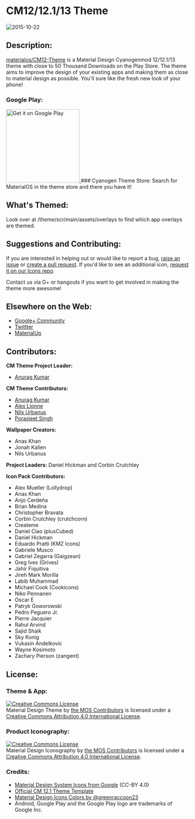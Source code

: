 ﻿# CM12/12.1/13 Theme

![2015-10-22](https://cloud.githubusercontent.com/assets/5341898/10843986/9a040556-7eb9-11e5-82d0-1a8dd7e2bf7f.png)

## Description:

[materialos/CM12-Theme](https://github.com/materialos/CM12-Theme) is a Material Design Cyanogenmod 12/12.1/13 theme with close to 50 Thousand Downloads on the Play Store. The theme aims to improve the design of your existing apps and making them as close to material design as possible. You'll sure like the fresh new look of your phone!

### Google Play:
<a href="https://play.google.com/store/apps/details?id=com.materialos.cm.theme&utm_source=global_co&utm_medium=prtnr&utm_content=Mar2515&utm_campaign=PartBadge&pcampaignid=MKT-AC-global-none-all-co-pr-py-PartBadges-Oct1515-1">
  <img alt="Get it on Google Play" width="200px" src="https://play.google.com/intl/en_us/badges/images/apps/en-play-badge-border.png" />
</a>
### Cyanogen Theme Store:
Search for MaterialOS in the theme store and there you have it!

## What's Themed:
Look over at /theme/scr/main/assets/overlays to find which app overlays are themed.


## Suggestions and Contributing:

If you are interested in helping out or would like to report a bug, [raise an issue](https://github.com/materialos/CM-Theme/issues/new) or [create a pull request](https://github.com/materialos/CM-Theme/pull/new). If you'd like to see an additional icon, [request it on our Icons repo](https://github.com/materialos/Icons/issues/new?title=[Request]%20Icon%20Name&body=-%20[%20]%20Icon%20Name).

Contact us via G+ or hangouts if you want to get involved in making the theme more awesome! 


## Elsewhere on the Web:
* [Google+ Community](https://goo.gl/Au99fM)
* [Twittter](https://twitter.com/materialos)
* [MaterialUp](http://www.materialup.com/materialos)

## Contributors:
**CM Theme Project Leader:**
- [Anurag Kumar](https://plus.google.com/+AnuragKumar380)

**CM Theme Contributors:**
- [Anurag Kumar](https://plus.google.com/+AnuragKumar380)
- [Alex Lionne](https://plus.google.com/+AlexandreLionne)
- [Nils Urbanus](https://plus.google.com/+NilsUrbanus) 
- [Porasjeet Singh](https://plus.google.com/+PorasjeetSingh)

**Wallpaper Creators:**
- Anas Khan
- Jonah Kallen
- Nils Urbanus

**Project Leaders:**
Daniel Hickman and Corbin Crutchley

**Icon Pack Contributors:**
- Alex Mueller (Lollydrop)
- Anas Khan
- Anjo Cerdeña
- Brian Medina
- Christopher Bravata
- Corbin Crutchley (crutchcorn)
- Createme
- Daniel Ciao (plusCubed)
- Daniel Hickman
- Eduardo Pratti (KMZ Icons)
- Gabriele Musco
- Gabriel Zegarra (Gaigzean)
- Greg Ives (Grives)
- Jahir Fiquitiva
- Jireh Mark Morilla
- Labib Muhammad
- Michael Cook (Cookicons)
- Niko Pennanen
- Oscar E
- Patryk Goworowski
- Pedro Peguero Jr.
- Pierre Jacquier
- Rahul Arvind
- Sajid Shaik
- Sky Konig
- Vukasin Andelkovic
- Wayne Kosimoto
- Zachary Pierson (zangent)


## License:

### Theme & App:
<a rel="license" href="http://creativecommons.org/licenses/by/4.0/"><img alt="Creative Commons License" style="border-width:0" src="https://i.creativecommons.org/l/by/4.0/88x31.png" /></a><br /><span xmlns:dct="http://purl.org/dc/terms/" href="http://purl.org/dc/dcmitype/StillImage" property="dct:title" rel="dct:type">Material Design Theme</span> by <a xmlns:cc="http://creativecommons.org/ns#" href="https://github.com/materialos/Icons" property="cc:attributionName" rel="cc:attributionURL">the MOS Contributors</a> is licensed under a <a rel="license" href="http://creativecommons.org/licenses/by/4.0/">Creative Commons Attribution 4.0 International License</a>.

### Product Iconography:
<a rel="license" href="http://creativecommons.org/licenses/by/4.0/"><img alt="Creative Commons License" style="border-width:0" src="https://i.creativecommons.org/l/by/4.0/88x31.png" /></a><br /><span xmlns:dct="http://purl.org/dc/terms/" href="http://purl.org/dc/dcmitype/StillImage" property="dct:title" rel="dct:type">Material Design Iconography</span> by <a xmlns:cc="http://creativecommons.org/ns#" href="https://github.com/materialos/Icons" property="cc:attributionName" rel="cc:attributionURL">the MOS Contributors</a> is licensed under a <a rel="license" href="http://creativecommons.org/licenses/by/4.0/">Creative Commons Attribution 4.0 International License</a>.

### Credits:
- [Material Design System Icons from Google](https://github.com/google/material-design-icons) (CC-BY 4.0)
- [Official CM 12.1 Theme Template](https://github.com/cyngn/android_packages_themes_Template)
- [Material Design Icons Colors by @greenraccoon23](https://github.com/GreenRaccoon23/material-design-icons-colors)
- Android, Google Play and the Google Play logo are trademarks of Google Inc.

